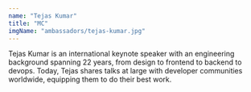 ```yaml
---
name: "Tejas Kumar"
title: "MC"
imgName: "ambassadors/tejas-kumar.jpg"
---
```


Tejas Kumar is an international keynote speaker with an engineering background spanning 22 years, from design to frontend to backend to devops. Today, Tejas shares talks at large with developer communities worldwide, equipping them to do their best work.
